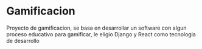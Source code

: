 # Gamificacion
Proyecto de gamificacion, se basa en desarrollar un software con algun proceso educativo para gamificar, le eligio Django y React como tecnologia de desarrollo
